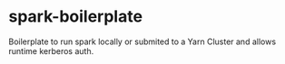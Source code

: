 # spark-boilerplate
Boilerplate to run spark locally or submited to a Yarn Cluster and allows runtime kerberos auth.
